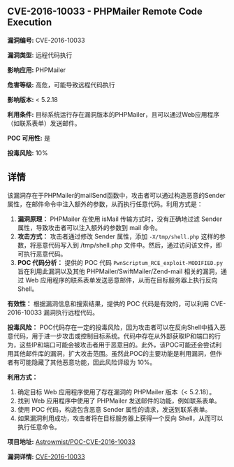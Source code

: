 ## CVE-2016-10033 - PHPMailer Remote Code Execution

**漏洞编号:** CVE-2016-10033

**漏洞类型:** 远程代码执行

**影响应用:** PHPMailer

**危害等级:** 高危，可能导致远程代码执行

**影响版本:** < 5.2.18

**利用条件:** 目标系统运行存在漏洞版本的PHPMailer，且可以通过Web应用程序（如联系表单）发送邮件。

**POC 可用性:** 是

**投毒风险:** 10%

## 详情

该漏洞存在于PHPMailer的mailSend函数中，攻击者可以通过构造恶意的Sender属性，在邮件命令中注入额外的参数，从而执行任意代码。利用方式是：

1.  **漏洞原理：** PHPMailer 在使用 isMail 传输方式时，没有正确地过滤 Sender 属性，导致攻击者可以注入额外的参数到 mail 命令。
2.  **攻击方式：** 攻击者通过修改 Sender 属性，添加 `-X/tmp/shell.php` 这样的参数，将恶意代码写入到 /tmp/shell.php 文件中。然后，通过访问该文件，即可执行恶意代码。
3.  **POC 代码分析：** 提供的 POC 代码 `PwnScriptum_RCE_exploit-MODIFIED.py` 旨在利用此漏洞以及其他 PHPMailer/SwiftMailer/Zend-mail 相关的漏洞，通过 Web 应用程序的联系表单发送恶意邮件，从而在目标服务器上执行反向 Shell。

**有效性：**
根据漏洞信息和搜索结果，提供的 POC 代码是有效的，可以利用 CVE-2016-10033 漏洞执行远程代码。

**投毒风险：**
POC代码存在一定的投毒风险，因为攻击者可以在反向Shell中插入恶意代码，用于进一步攻击或控制目标系统。代码中存在从外部获取IP和端口的行为，这些IP和端口可能会被攻击者用于恶意目的。此外，该POC可能还会尝试利用其他邮件库的漏洞，扩大攻击范围。虽然此POC的主要功能是利用漏洞，但作者有可能隐藏了其他恶意功能，因此风险评级为 10%。

**利用方式：**
1.  确定目标 Web 应用程序使用了存在漏洞的 PHPMailer 版本（< 5.2.18）。
2.  找到 Web 应用程序中使用了 PHPMailer 发送邮件的功能，例如联系表单。
3.  使用 POC 代码，构造包含恶意 Sender 属性的请求，发送到联系表单。
4.  如果漏洞利用成功，攻击者将在目标服务器上获得一个反向 Shell，从而可以执行任意命令。

**项目地址:** [Astrowmist/POC-CVE-2016-10033](https://github.com/Astrowmist/POC-CVE-2016-10033)

**漏洞详情:** [CVE-2016-10033](https://nvd.nist.gov/vuln/detail/CVE-2016-10033)